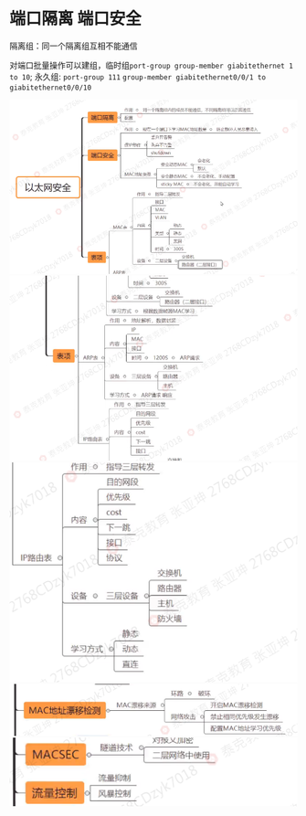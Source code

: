 # 端口隔离 端口安全

隔离组：同一个隔离组互相不能通信

对端口批量操作可以建组，临时组`port-group group-member giabitethernet 1 to 10`;
永久组:
`port-group 111` 
`group-member giabitethernet0/0/1 to giabitethernet0/0/10`


![picture 1](.assets_IMG/%E7%AB%AF%E5%8F%A3%E9%9A%94%E7%A6%BB%E7%AB%AF%E5%8F%A3%E5%AE%89%E5%85%A8/IMG_20230513-201349349.png)  
![picture 2](.assets_IMG/%E7%AB%AF%E5%8F%A3%E9%9A%94%E7%A6%BB%E7%AB%AF%E5%8F%A3%E5%AE%89%E5%85%A8/IMG_20230513-214843496.png)  
![picture 4](.assets_IMG/%E7%AB%AF%E5%8F%A3%E9%9A%94%E7%A6%BB%E7%AB%AF%E5%8F%A3%E5%AE%89%E5%85%A8/IMG_20230513-215034958.png)  
![picture 5](.assets_IMG/%E7%AB%AF%E5%8F%A3%E9%9A%94%E7%A6%BB%E7%AB%AF%E5%8F%A3%E5%AE%89%E5%85%A8/IMG_20230513-224255799.png)  
![picture 6](.assets_IMG/%E7%AB%AF%E5%8F%A3%E9%9A%94%E7%A6%BB%E7%AB%AF%E5%8F%A3%E5%AE%89%E5%85%A8/IMG_20230513-224614568.png)  
